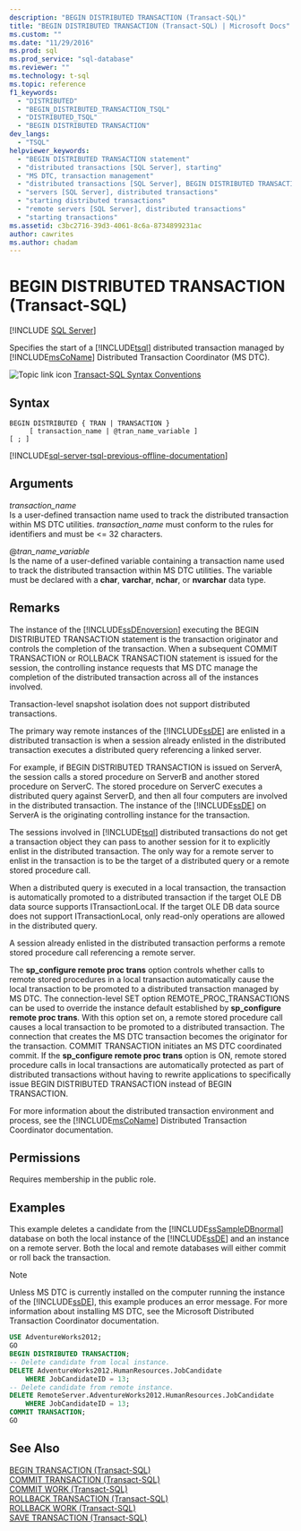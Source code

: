 ```yaml
---
description: "BEGIN DISTRIBUTED TRANSACTION (Transact-SQL)"
title: "BEGIN DISTRIBUTED TRANSACTION (Transact-SQL) | Microsoft Docs"
ms.custom: ""
ms.date: "11/29/2016"
ms.prod: sql
ms.prod_service: "sql-database"
ms.reviewer: ""
ms.technology: t-sql
ms.topic: reference
f1_keywords: 
  - "DISTRIBUTED"
  - "BEGIN_DISTRIBUTED_TRANSACTION_TSQL"
  - "DISTRIBUTED_TSQL"
  - "BEGIN DISTRIBUTED TRANSACTION"
dev_langs: 
  - "TSQL"
helpviewer_keywords: 
  - "BEGIN DISTRIBUTED TRANSACTION statement"
  - "distributed transactions [SQL Server], starting"
  - "MS DTC, transaction management"
  - "distributed transactions [SQL Server], BEGIN DISTRIBUTED TRANSACTION statement"
  - "servers [SQL Server], distributed transactions"
  - "starting distributed transactions"
  - "remote servers [SQL Server], distributed transactions"
  - "starting transactions"
ms.assetid: c3bc2716-39d3-4061-8c6a-8734899231ac
author: cawrites
ms.author: chadam
---
```

# BEGIN DISTRIBUTED TRANSACTION (Transact-SQL)
[!INCLUDE [SQL Server](../../includes/applies-to-version/sqlserver.md)]

  Specifies the start of a [!INCLUDE[tsql](../../includes/tsql-md.md)] distributed transaction managed by [!INCLUDE[msCoName](../../includes/msconame-md.md)] Distributed Transaction Coordinator (MS DTC).  
    
  
 ![Topic link icon](../../database-engine/configure-windows/media/topic-link.gif "Topic link icon") [Transact-SQL Syntax Conventions](../../t-sql/language-elements/transact-sql-syntax-conventions-transact-sql.md)  
  
## Syntax  
  
```syntaxsql
BEGIN DISTRIBUTED { TRAN | TRANSACTION }   
     [ transaction_name | @tran_name_variable ]   
[ ; ]  
```  
  
[!INCLUDE[sql-server-tsql-previous-offline-documentation](../../includes/sql-server-tsql-previous-offline-documentation.md)]

## Arguments
 *transaction_name*  
 Is a user-defined transaction name used to track the distributed transaction within MS DTC utilities. *transaction_name* must conform to the rules for identifiers and must be \<= 32 characters.  
  
 @*tran_name_variable*  
 Is the name of a user-defined variable containing a transaction name used to track the distributed transaction within MS DTC utilities. The variable must be declared with a **char**, **varchar**, **nchar**, or **nvarchar** data type.  
  
## Remarks  
 The instance of the [!INCLUDE[ssDEnoversion](../../includes/ssdenoversion-md.md)] executing the BEGIN DISTRIBUTED TRANSACTION statement is the transaction originator and controls the completion of the transaction. When a subsequent COMMIT TRANSACTION or ROLLBACK TRANSACTION statement is issued for the session, the controlling instance requests that MS DTC manage the completion of the distributed transaction across all of the instances involved.  
  
 Transaction-level snapshot isolation does not support distributed transactions.  
  
 The primary way remote instances of the [!INCLUDE[ssDE](../../includes/ssde-md.md)] are enlisted in a distributed transaction is when a session already enlisted in the distributed transaction executes a distributed query referencing a linked server.  
  
 For example, if BEGIN DISTRIBUTED TRANSACTION is issued on ServerA, the session calls a stored procedure on ServerB and another stored procedure on ServerC. The stored procedure on ServerC executes a distributed query against ServerD, and then all four computers are involved in the distributed transaction. The instance of the [!INCLUDE[ssDE](../../includes/ssde-md.md)] on ServerA is the originating controlling instance for the transaction.  
  
 The sessions involved in [!INCLUDE[tsql](../../includes/tsql-md.md)] distributed transactions do not get a transaction object they can pass to another session for it to explicitly enlist in the distributed transaction. The only way for a remote server to enlist in the transaction is to be the target of a distributed query or a remote stored procedure call.  
  
 When a distributed query is executed in a local transaction, the transaction is automatically promoted to a distributed transaction if the target OLE DB data source supports ITransactionLocal. If the target OLE DB data source does not support ITransactionLocal, only read-only operations are allowed in the distributed query.  
  
 A session already enlisted in the distributed transaction performs a remote stored procedure call referencing a remote server.  
  
 The **sp_configure remote proc trans** option controls whether calls to remote stored procedures in a local transaction automatically cause the local transaction to be promoted to a distributed transaction managed by MS DTC. The connection-level SET option REMOTE_PROC_TRANSACTIONS can be used to override the instance default established by **sp_configure remote proc trans**. With this option set on, a remote stored procedure call causes a local transaction to be promoted to a distributed transaction. The connection that creates the MS DTC transaction becomes the originator for the transaction. COMMIT TRANSACTION initiates an MS DTC coordinated commit. If the **sp_configure remote proc trans** option is ON, remote stored procedure calls in local transactions are automatically protected as part of distributed transactions without having to rewrite applications to specifically issue BEGIN DISTRIBUTED TRANSACTION instead of BEGIN TRANSACTION.  
  
 For more information about the distributed transaction environment and process, see the [!INCLUDE[msCoName](../../includes/msconame-md.md)] Distributed Transaction Coordinator documentation.  
  
## Permissions  
 Requires membership in the public role.  
  
## Examples  
 This example deletes a candidate from the [!INCLUDE[ssSampleDBnormal](../../includes/sssampledbnormal-md.md)] database on both the local instance of the [!INCLUDE[ssDE](../../includes/ssde-md.md)] and an instance on a remote server. Both the local and remote databases will either commit or roll back the transaction.  
  
> [!NOTE]  
>  Unless MS DTC is currently installed on the computer running the instance of the [!INCLUDE[ssDE](../../includes/ssde-md.md)], this example produces an error message. For more information about installing MS DTC, see the Microsoft Distributed Transaction Coordinator documentation.  
  
```sql  
USE AdventureWorks2012;  
GO  
BEGIN DISTRIBUTED TRANSACTION;  
-- Delete candidate from local instance.  
DELETE AdventureWorks2012.HumanResources.JobCandidate  
    WHERE JobCandidateID = 13;  
-- Delete candidate from remote instance.  
DELETE RemoteServer.AdventureWorks2012.HumanResources.JobCandidate  
    WHERE JobCandidateID = 13;  
COMMIT TRANSACTION;  
GO  
```  
  
## See Also  
 [BEGIN TRANSACTION &#40;Transact-SQL&#41;](../../t-sql/language-elements/begin-transaction-transact-sql.md)   
 [COMMIT TRANSACTION &#40;Transact-SQL&#41;](../../t-sql/language-elements/commit-transaction-transact-sql.md)   
 [COMMIT WORK &#40;Transact-SQL&#41;](../../t-sql/language-elements/commit-work-transact-sql.md)   
 [ROLLBACK TRANSACTION &#40;Transact-SQL&#41;](../../t-sql/language-elements/rollback-transaction-transact-sql.md)   
 [ROLLBACK WORK &#40;Transact-SQL&#41;](../../t-sql/language-elements/rollback-work-transact-sql.md)   
 [SAVE TRANSACTION &#40;Transact-SQL&#41;](../../t-sql/language-elements/save-transaction-transact-sql.md)  
  
  
